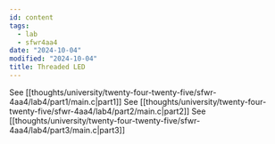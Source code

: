 ```yaml
---
id: content
tags:
  - lab
  - sfwr4aa4
date: "2024-10-04"
modified: "2024-10-04"
title: Threaded LED
---
```


See [[thoughts/university/twenty-four-twenty-five/sfwr-4aa4/lab4/part1/main.c|part1]]
See [[thoughts/university/twenty-four-twenty-five/sfwr-4aa4/lab4/part2/main.c|part2]]
See [[thoughts/university/twenty-four-twenty-five/sfwr-4aa4/lab4/part3/main.c|part3]]
